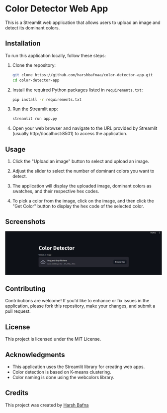# Color Detector Web App

This is a Streamlit web application that allows users to upload an image and detect its dominant colors.

## Installation

To run this application locally, follow these steps:

1. Clone the repository:

   ```bash
   git clone https://github.com/harshbafnaa/color-detector-app.git
   cd color-detector-app
   ```

2. Install the required Python packages listed in `requirements.txt`:

   ```bash
   pip install -r requirements.txt
   ```

3. Run the Streamlit app:

   ```bash
   streamlit run app.py
   ```

4. Open your web browser and navigate to the URL provided by Streamlit (usually http://localhost:8501) to access the application.

## Usage

1. Click the "Upload an image" button to select and upload an image.

2. Adjust the slider to select the number of dominant colors you want to detect.

3. The application will display the uploaded image, dominant colors as swatches, and their respective hex codes.

4. To pick a color from the image, click on the image, and then click the "Get Color" button to display the hex code of the selected color.

## Screenshots

![Screenshot](screenshot.png)

## Contributing

Contributions are welcome! If you'd like to enhance or fix issues in the application, please fork this repository, make your changes, and submit a pull request.

## License

This project is licensed under the MIT License.

## Acknowledgments

- This application uses the Streamlit library for creating web apps.
- Color detection is based on K-means clustering.
- Color naming is done using the webcolors library.

## Credits
This project was created by [Harsh Bafna](https://github.com/harshbafnaa)